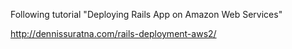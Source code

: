Following tutorial "Deploying Rails App on Amazon Web Services"

http://dennissuratna.com/rails-deployment-aws2/
